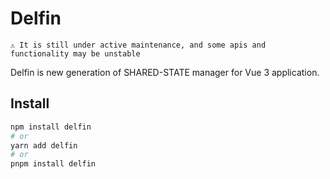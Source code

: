 # Delfin

```
⚠️ It is still under active maintenance, and some apis and functionality may be unstable
```

Delfin is new generation of SHARED-STATE manager for Vue 3 application.

## Install
```bash
npm install delfin
# or
yarn add delfin
# or
pnpm install delfin
```
